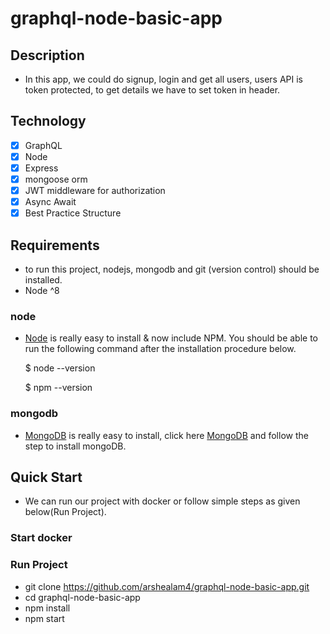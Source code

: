 # graphql-node-basic-app

## Description

- In this app, we could do signup, login and get all users, users API is token protected, to get details we have to set token in header.

## Technology

- [x] GraphQL
- [x] Node
- [x] Express
- [x] mongoose orm
- [x] JWT middleware for authorization
- [x] Async Await
- [x] Best Practice Structure

## Requirements

- to run this project, nodejs, mongodb and git (version control) should be installed.
- Node ^8

### node

- [Node](http://nodejs.org/) is really easy to install & now include NPM. You should be able to run the following command after the installation procedure below.

  \$ node --version

  \$ npm --version

### mongodb

- [MongoDB](https://docs.mongodb.com/manual/installation/) is really easy to install, click here [MongoDB](https://docs.mongodb.com/manual/installation/) and follow the step to install mongoDB.

## Quick Start

- We can run our project with docker or follow simple steps as given below(Run Project).

### Start docker

### Run Project

- git clone https://github.com/arshealam4/graphql-node-basic-app.git
- cd graphql-node-basic-app
- npm install
- npm start
